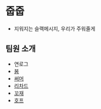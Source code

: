 # 줍줍

- 지워지는 슬랙메시지, 우리가 주워줄게

## 팀원 소개

- 연로그
- [봄](bom.md)
- [써머](summer.md)  
- [리차드](./richard.md)
- [꼬재](kkojae.md)
- [호프](https://github.com/moonheekim0118/pickpick-git-mission/blob/feature/hope/hope.md)
